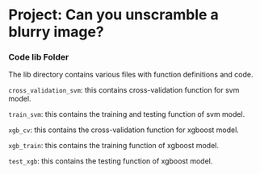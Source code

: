 # Project: Can you unscramble a blurry image? 

### Code lib Folder

The lib directory contains various files with function definitions and code.

`cross_validation_svm`: this contains cross-validation function for svm model.

`train_svm`: this contains the training and testing function of svm model.

`xgb_cv`: this contains the cross-validation function for xgboost model.

`xgb_train`: this contains the training function of xgboost model.

`test_xgb`: this contains the testing function of xgboost model.